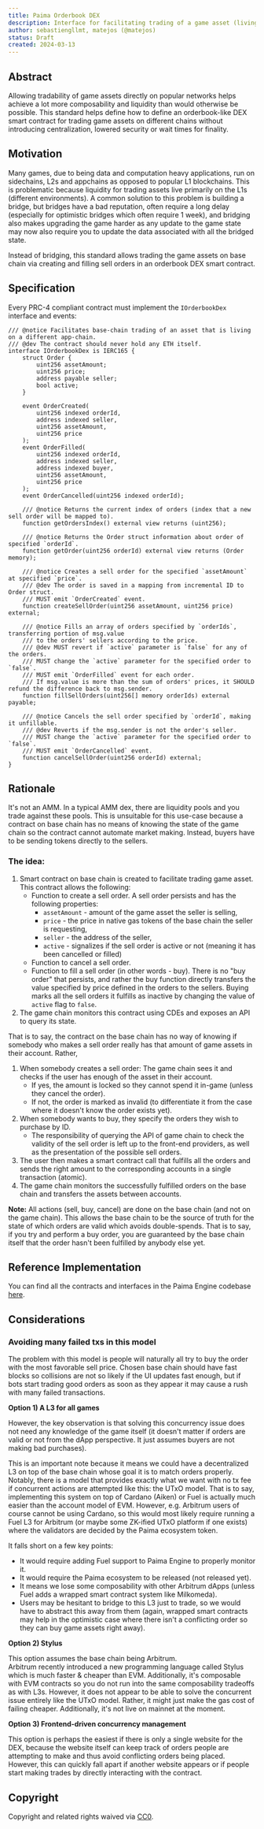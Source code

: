 ```yaml
---
title: Paima Orderbook DEX
description: Interface for facilitating trading of a game asset (living on a game chain) on different base chain.
author: sebastiengllmt, matejos (@matejos)
status: Draft
created: 2024-03-13
---
```


## Abstract

Allowing tradability of game assets directly on popular networks helps achieve a lot more composability and liquidity than would otherwise be possible. This standard helps define how to define an orderbook-like DEX smart contract for trading game assets on different chains without introducing centralization, lowered security or wait times for finality.

## Motivation

Many games, due to being data and computation heavy applications, run on sidechains, L2s and appchains as opposed to popular L1 blockchains. This is problematic because liquidity for trading assets live primarily on the L1s (different environments). A common solution to this problem is building a bridge, but bridges have a bad reputation, often require a long delay (especially for optimistic bridges which often require 1 week), and bridging also makes upgrading the game harder as any update to the game state may now also require you to update the data associated with all the bridged state.

Instead of bridging, this standard allows trading the game assets on base chain via creating and filling sell orders in an orderbook DEX smart contract.

## Specification

Every PRC-4 compliant contract must implement the `IOrderbookDex` interface and events:

```solidity
/// @notice Facilitates base-chain trading of an asset that is living on a different app-chain.
/// @dev The contract should never hold any ETH itself.
interface IOrderbookDex is IERC165 {
    struct Order {
        uint256 assetAmount;
        uint256 price;
        address payable seller;
        bool active;
    }

    event OrderCreated(
        uint256 indexed orderId,
        address indexed seller,
        uint256 assetAmount,
        uint256 price
    );
    event OrderFilled(
        uint256 indexed orderId,
        address indexed seller,
        address indexed buyer,
        uint256 assetAmount,
        uint256 price
    );
    event OrderCancelled(uint256 indexed orderId);

    /// @notice Returns the current index of orders (index that a new sell order will be mapped to).
    function getOrdersIndex() external view returns (uint256);

    /// @notice Returns the Order struct information about order of specified `orderId`.
    function getOrder(uint256 orderId) external view returns (Order memory);

    /// @notice Creates a sell order for the specified `assetAmount` at specified `price`.
    /// @dev The order is saved in a mapping from incremental ID to Order struct.
    /// MUST emit `OrderCreated` event.
    function createSellOrder(uint256 assetAmount, uint256 price) external;

    /// @notice Fills an array of orders specified by `orderIds`, transferring portion of msg.value
    /// to the orders' sellers according to the price.
    /// @dev MUST revert if `active` parameter is `false` for any of the orders.
    /// MUST change the `active` parameter for the specified order to `false`.
    /// MUST emit `OrderFilled` event for each order.
    /// If msg.value is more than the sum of orders' prices, it SHOULD refund the difference back to msg.sender.
    function fillSellOrders(uint256[] memory orderIds) external payable;

    /// @notice Cancels the sell order specified by `orderId`, making it unfillable.
    /// @dev Reverts if the msg.sender is not the order's seller.
    /// MUST change the `active` parameter for the specified order to `false`.
    /// MUST emit `OrderCancelled` event.
    function cancelSellOrder(uint256 orderId) external;
}
```

## Rationale

It's not an AMM. In a typical AMM dex, there are liquidity pools and you trade against these pools. This is unsuitable for this use-case because a contract on base chain has no means of knowing the state of the game chain so the contract cannot automate market making. Instead, buyers have to be sending tokens directly to the sellers.

### The idea:

1. Smart contract on base chain is created to facilitate trading game asset. This contract allows the following:
    * Function to create a sell order. A sell order persists and has the following properties: 
      * `assetAmount` - amount of the game asset the seller is selling,
      * `price` - the price in native gas tokens of the base chain the seller is requesting,
      * `seller` - the address of the seller,
      * `active` - signalizes if the sell order is active or not (meaning it has been cancelled or filled)
    * Function to cancel a sell order.
    * Function to fill a sell order (in other words - buy). There is no "buy order" that persists, and rather the buy function directly transfers the value specified by price defined in the orders to the sellers. Buying marks all the sell orders it fulfills as inactive by changing the value of `active` flag to `false`.
2. The game chain monitors this contract using CDEs and exposes an API to query its state.

That is to say, the contract on the base chain has no way of knowing if somebody who makes a sell order really has that amount of game assets in their account. Rather,

1. When somebody creates a sell order: The game chain sees it and checks if the user has enough of the asset in their account.
    * If yes, the amount is locked so they cannot spend it in-game (unless they cancel the order).
    * If not, the order is marked as invalid (to differentiate it from the case where it doesn't know the order exists yet).
2. When somebody wants to buy, they specify the orders they wish to purchase by ID. 
    * The responsibility of querying the API of game chain to check the validity of the sell order is left up to the front-end providers, as well as the presentation of the possible sell orders.
3. The user then makes a smart contract call that fulfills all the orders and sends the right amount to the corresponding accounts in a single transaction (atomic).
4. The game chain monitors the successfully fulfilled orders on the base chain and transfers the assets between accounts.

**Note:**
All actions (sell, buy, cancel) are done on the base chain (and not on the game chain). This allows the base chain to be the source of truth for the state of which orders are valid which avoids double-spends. That is to say, if you try and perform a buy order, you are guaranteed by the base chain itself that the order hasn't been fulfilled by anybody else yet.

## Reference Implementation

You can find all the contracts and interfaces in the Paima Engine codebase [here](https://github.com/PaimaStudios/paima-engine/blob/master/packages/contracts/evm-contracts/contracts/orderbook/).

## Considerations

### Avoiding many failed txs in this model

The problem with this model is people will naturally all try to buy the order with the most favorable sell price. Chosen base chain should have fast blocks so collisions are not so likely if the UI updates fast enough, but if bots start trading good orders as soon as they appear it may cause a rush with many failed transactions.

**Option 1) A L3 for all games**

However, the key observation is that solving this concurrency issue does not need any knowledge of the game itself (it doesn't matter if orders are valid or not from the dApp perspective. It just assumes buyers are not making bad purchases).

This is an important note because it means we could have a decentralized L3 on top of the base chain whose goal it is to match orders properly. Notably, there is a model that provides exactly what we want with no tx fee if concurrent actions are attempted like this: the UTxO model. That is to say, implementing this system on top of Cardano (Aiken) or Fuel is actually much easier than the account model of EVM. However, e.g. Arbitrum users of course cannot be using Cardano, so this would most likely require running a Fuel L3 for Arbitrum (or maybe some ZK-ified UTxO platform if one exists) where the validators are decided by the Paima ecosystem token.

It falls short on a few key points:

* It would require adding Fuel support to Paima Engine to properly monitor it.
* It would require the Paima ecosystem to be released (not released yet).
* It means we lose some composability with other Arbitrum dApps (unless Fuel adds a wrapped smart contract system like Milkomeda).
* Users may be hesitant to bridge to this L3 just to trade, so we would have to abstract this away from them (again, wrapped smart contracts may help in the optimistic case where there isn't a conflicting order so they can buy game assets right away).

**Option 2) Stylus**

This option assumes the base chain being Arbitrum.  
Arbitrum recently introduced a new programming language called Stylus which is much faster & cheaper than EVM. Additionally, it's composable with EVM contracts so you do not run into the same composability tradeoffs as with L3s. However, it does not appear to be able to solve the concurrent issue entirely like the UTxO model. Rather, it might just make the gas cost of failing cheaper. Additionally, it's not live on mainnet at the moment.

**Option 3) Frontend-driven concurrency management**

This option is perhaps the easiest if there is only a single website for the DEX, because the website itself can keep track of orders people are attempting to make and thus avoid conflicting orders being placed. However, this can quickly fall apart if another website appears or if people start making trades by directly interacting with the contract.

## Copyright

Copyright and related rights waived via [CC0](../LICENSE.md).
